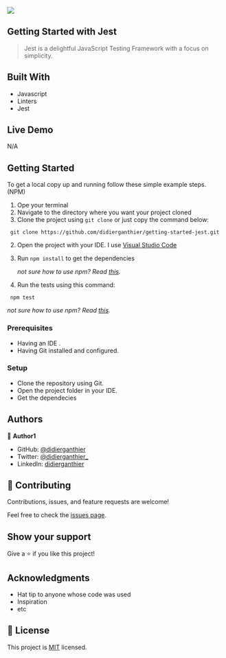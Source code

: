 ![](https://img.shields.io/badge/Jest-red)

## Getting Started with Jest

> Jest is a delightful JavaScript Testing Framework with a focus on simplicity.


## Built With
- Javascript
- Linters
- Jest


## Live Demo
N/A


## Getting Started
To get a local copy up and running follow these simple example steps. (NPM)
1. Ope your terminal
2. Navigate to the directory where you want your project cloned
1. Clone the project using `git clone` or just copy the command below:
  ```
   git clone https://github.com/didierganthier/getting-started-jest.git
   ```
2. Open the project with your IDE. I use [Visual Studio Code](https://code.visualstudio.com/download)
3. Run `npm install` to get the dependencies

   *not sure how to use npm? Read [this](https://docs.npmjs.com/downloading-and-installing-node-js-and-npm).*
4. Run the tests using this command:
  ```
   npm test
   ```
  *not sure how to use npm? Read [this](https://docs.npmjs.com/downloading-and-installing-node-js-and-npm).*

### Prerequisites
- Having an IDE .
- Having Git installed and configured.

### Setup
- Clone the repository using Git.
- Open the project folder in your IDE.
- Get the dependecies



## Authors

👤 **Author1**

- GitHub: [@didierganthier](https://github.com/didierganthier)
- Twitter: [@didierganthier_](https://twitter.com/didierganthier_)
- LinkedIn: [didierganthier](https://linkedin.com/in/didierganthier)

## 🤝 Contributing

Contributions, issues, and feature requests are welcome!

Feel free to check the [issues page](../../issues/).

## Show your support

Give a ⭐️ if you like this project!

## Acknowledgments

- Hat tip to anyone whose code was used
- Inspiration
- etc

## 📝 License

This project is [MIT](./LICENSE) licensed.


